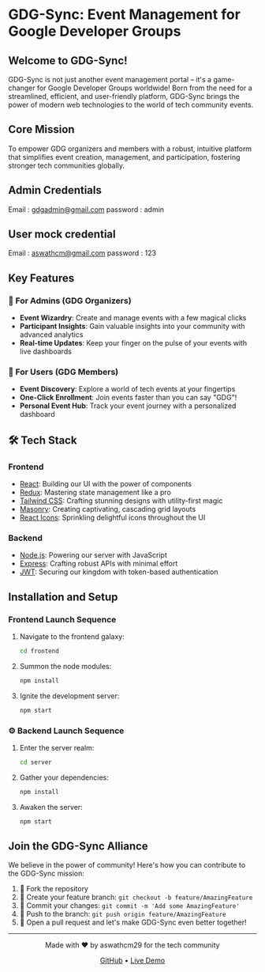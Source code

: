 # GDG-Sync: Event Management for Google Developer Groups 

## Welcome to GDG-Sync!

GDG-Sync is not just another event management portal – it's a game-changer for Google Developer Groups worldwide! Born from the need for a streamlined, efficient, and user-friendly platform, GDG-Sync brings the power of modern web technologies to the world of tech community events.

## Core Mission

To empower GDG organizers and members with a robust, intuitive platform that simplifies event creation, management, and participation, fostering stronger tech communities globally.

## Admin Credentials
Email : gdgadmin@gmail.com
password : admin

## User mock credential 
Email : aswathcm@gmail.com
password : 123

## Key Features

### 👑 For Admins (GDG Organizers)
- **Event Wizardry**: Create and manage events with a few magical clicks
- **Participant Insights**: Gain valuable insights into your community with advanced analytics
- **Real-time Updates**: Keep your finger on the pulse of your events with live dashboards

### 👤 For Users (GDG Members)
- **Event Discovery**: Explore a world of tech events at your fingertips
- **One-Click Enrollment**: Join events faster than you can say "GDG"!
- **Personal Event Hub**: Track your event journey with a personalized dashboard

## 🛠️ Tech Stack

### Frontend 
- [React](https://reactjs.org/): Building our UI with the power of components
- [Redux](https://redux.js.org/): Mastering state management like a pro
- [Tailwind CSS](https://tailwindcss.com/): Crafting stunning designs with utility-first magic
- [Masonry](https://masonry.desandro.com/): Creating captivating, cascading grid layouts
- [React Icons](https://react-icons.github.io/react-icons/): Sprinkling delightful icons throughout the UI

### Backend 
- [Node.js](https://nodejs.org/): Powering our server with JavaScript
- [Express](https://expressjs.com/): Crafting robust APIs with minimal effort
- [JWT](https://jwt.io/): Securing our kingdom with token-based authentication

## Installation and Setup

### Frontend Launch Sequence

1. Navigate to the frontend galaxy:
   ```bash
   cd frontend
   ```

2. Summon the node modules:
   ```bash
   npm install
   ```

3. Ignite the development server:
   ```bash
   npm start
   ```

### ⚙️ Backend Launch Sequence

1. Enter the server realm:
   ```bash
   cd server
   ```

2. Gather your dependencies:
   ```bash
   npm install
   ```

3. Awaken the server:
   ```bash
   npm start
   ```


## Join the GDG-Sync Alliance

We believe in the power of community! Here's how you can contribute to the GDG-Sync mission:

1. 🍴 Fork the repository
2. 🔧 Create your feature branch: `git checkout -b feature/AmazingFeature`
3. 💪 Commit your changes: `git commit -m 'Add some AmazingFeature'`
4. 🚀 Push to the branch: `git push origin feature/AmazingFeature`
5. 🎉 Open a pull request and let's make GDG-Sync even better together!


---

<p align="center">
  Made with ❤️ by aswathcm29 for the tech community
</p>

<p align="center">
  <a href="https://github.com/aswathcm29/gdg-sync">GitHub</a> •
  <a href="https://gdg-sync.vercel.app">Live Demo</a>
</p>
